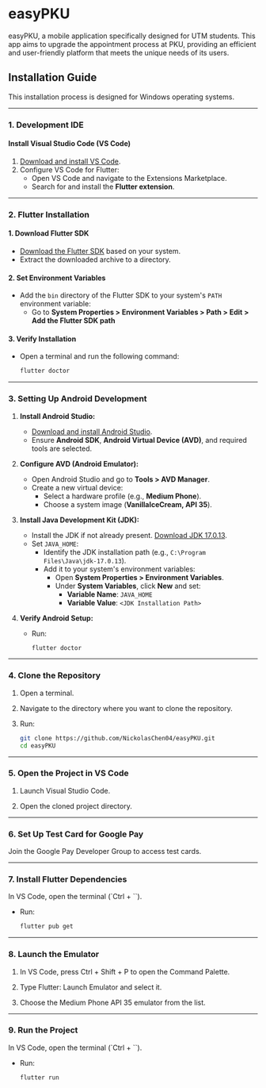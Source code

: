 # easyPKU

easyPKU, a mobile application specifically designed for UTM students. This app aims to upgrade the appointment process at PKU, providing an efficient and user-friendly platform that meets the unique needs of its users.

## Installation Guide

This installation process is designed for Windows operating systems.

---

### 1. Development IDE

#### Install Visual Studio Code (VS Code)
1. [Download and install VS Code](https://code.visualstudio.com/).
2. Configure VS Code for Flutter:
   - Open VS Code and navigate to the Extensions Marketplace.
   - Search for and install the **Flutter extension**.

---

### 2. Flutter Installation

#### 1. Download Flutter SDK
- [Download the Flutter SDK](https://docs.flutter.dev/get-started/install) based on your system.
- Extract the downloaded archive to a directory.

#### 2. Set Environment Variables
- Add the `bin` directory of the Flutter SDK to your system's `PATH` environment variable:
  - Go to **System Properties > Environment Variables > Path > Edit > Add the Flutter SDK path** 

#### 3. Verify Installation
- Open a terminal and run the following command:
  ```bash
  flutter doctor

---

### 3. Setting Up Android Development

1. **Install Android Studio:**
   - [Download and install Android Studio](https://developer.android.com/studio).
   - Ensure **Android SDK**, **Android Virtual Device (AVD)**, and required tools are selected.
     
2. **Configure AVD (Android Emulator):**
   - Open Android Studio and go to **Tools > AVD Manager**.
   - Create a new virtual device:
     - Select a hardware profile (e.g., **Medium Phone**).
     - Choose a system image (**VanillaIceCream, API 35**).
       
3. **Install Java Development Kit (JDK):**
   - Install the JDK if not already present. [Download JDK 17.0.13](https://www.oracle.com/java/technologies/javase-jdk17-downloads.html).
   - Set `JAVA_HOME`:
     - Identify the JDK installation path (e.g., `C:\Program Files\Java\jdk-17.0.13`).
     - Add it to your system's environment variables:
       - Open **System Properties > Environment Variables**.
       - Under **System Variables**, click **New** and set:
         - **Variable Name**: `JAVA_HOME`
         - **Variable Value**: `<JDK Installation Path>`
           
4. **Verify Android Setup:**
   - Run:
     ```bash
     flutter doctor
     ```

---

### 4. Clone the Repository
1. Open a terminal.
   
2. Navigate to the directory where you want to clone the repository.
   
3. Run:
   ```bash
   git clone https://github.com/NickolasChen04/easyPKU.git
   cd easyPKU

---

### 5. Open the Project in VS Code
1. Launch Visual Studio Code.
   
2. Open the cloned project directory.

---
   
### 6. Set Up Test Card for Google Pay

Join the Google Pay Developer Group to access test cards.

---

### 7. Install Flutter Dependencies
In VS Code, open the terminal (`Ctrl + ``).
- Run:
     ```bash
     flutter pub get
     ```

---

### 8. Launch the Emulator

1. In VS Code, press Ctrl + Shift + P to open the Command Palette.

2. Type Flutter: Launch Emulator and select it.

3. Choose the Medium Phone API 35 emulator from the list.

---

### 9. Run the Project
In VS Code, open the terminal (`Ctrl + ``).
   - Run:
     ```bash
     flutter run
     ```
